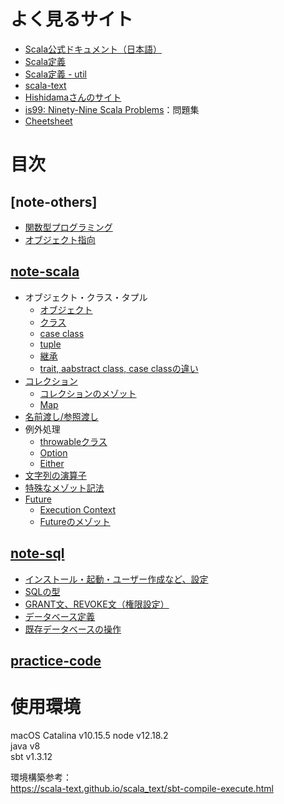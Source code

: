 # よく見るサイト
- [Scala公式ドキュメント（日本語）](https://docs.scala-lang.org/ja/)
- [Scala定義](https://github.com/scala/scala/tree/2.13.x/src/library/scala)
- [Scala定義 - util](https://github.com/scala/scala/tree/2.13.x/src/library/scala/util)
- [scala-text](https://hexx.github.io/scala_text/)
- [Hishidamaさんのサイト](http://www.ne.jp/asahi/hishidama/home/tech/scala/index.html)
- [is99: Ninety-Nine Scala Problems](http://aperiodic.net/phil/scala/s-99/)：問題集
- [Cheetsheet](https://docs.google.com/spreadsheets/d/1ifcFl3JZNo8s0VfTYDV3LbYiyrUcQoxJ7igmsWg7VIA/edit#gid=0)

# 目次
## [note-others]
- [関数型プログラミング](https://github.com/nzzzz27/learning/blob/master/note-others/functional-launguage.md)
- [オブジェクト指向](https://github.com/nzzzz27/learning/blob/master/note-others/object-oriented.md)
## [note-scala](https://github.com/nzzzz27/scala-practice/tree/master/note-scala)
- オブジェクト・クラス・タプル
  - [オブジェクト](https://github.com/nzzzz27/scala-practice/blob/master/note-scala/object.md)  
  - [クラス](https://github.com/nzzzz27/scala-practice/blob/master/note-scala/class.md)  
  - [case class](https://github.com/nzzzz27/learning/blob/master/note-scala/case-class.md)
  - [tuple](https://github.com/nzzzz27/learning/blob/master/note-scala/tuple.md)
  - [継承](https://github.com/nzzzz27/scala-practice/blob/master/note-scala/extension.md)
  - [trait, aabstract class, case classの違い](https://github.com/nzzzz27/learning/blob/master/note-scala/extension-difference.md)
- [コレクション](https://github.com/nzzzz27/scala-practice/blob/master/note-scala/collections.md)
  - [コレクションのメゾット](https://github.com/nzzzz27/learning/blob/master/note-scala/collection-methods.md)
  - [Map](https://github.com/nzzzz27/scala-practice/blob/master/note-scala/map.md)
- [名前渡し/参照渡し](https://github.com/nzzzz27/scala-practice/blob/master/note-scala/callByName-callByValue.md)
- 例外処理
  - [throwableクラス](https://github.com/nzzzz27/learning/blob/master/note-scala/throwable.md)
  - [Option](https://github.com/nzzzz27/scala-practice/blob/master/note-scala/option.md)
  - [Either](https://github.com/nzzzz27/scala-practice/blob/master/note-scala/either.md)
- [文字列の演算子](https://github.com/nzzzz27/scala-practice/blob/master/note-scala/string.md)
- [特殊なメゾット記法](https://github.com/nzzzz27/scala-practice/blob/master/note-scala/method-notations.md)
- [Future](https://github.com/nzzzz27/learning/blob/master/note-scala/future.md)
  - [Execution Context](https://github.com/nzzzz27/learning/blob/master/note-scala/future-executionContext.md)
  - [Futureのメゾット](https://github.com/nzzzz27/learning/blob/master/note-scala/future-methods.md)

## [note-sql](https://github.com/nzzzz27/scala-practice/tree/master/note-sql)
- [インストール・起動・ユーザー作成など、設定](https://github.com/nzzzz27/scala-practice/blob/master/note-sql/settings.md)
- [SQLの型](https://github.com/nzzzz27/scala-practice/blob/master/note-sql/commands.md)
- [GRANT文、REVOKE文（権限設定）](https://github.com/nzzzz27/scala-practice/blob/master/note-sql/dcl.md)
- [データベース定義](https://github.com/nzzzz27/scala-practice/blob/master/note-sql/ddl.md)
- [既存データベースの操作](https://github.com/nzzzz27/scala-practice/blob/master/note-sql/dml.md)

## [practice-code](https://github.com/nzzzz27/scala-practice/tree/master/src/main/scala/practice-codes)


# 使用環境
macOS Catalina v10.15.5
node v12.18.2  
java v8  
sbt v1.3.12  

環境構築参考：  
https://scala-text.github.io/scala_text/sbt-compile-execute.html



